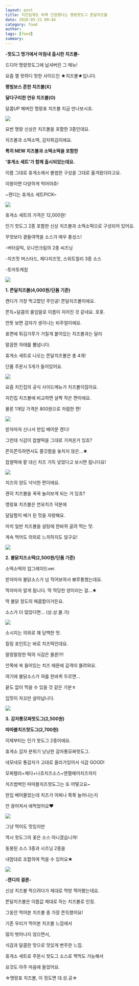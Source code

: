 ```yaml
---
layout: post
title: 치킨업계도 바짝 긴장했다는 명랑핫도그 쫀달치즈볼
date: 2020-05-21 09:44
category: food
author: 
tags: [food]
summary: 
---
```



**-핫도그 명가에서 마침내 출시한 치즈볼-**

  

드디어 명랑핫도그에 납셔버린 그 메뉴!

요즘 젤 핫하디 핫한 사이드인 ★치즈볼★입니다.

  

**평범보스 흔한 치즈볼(X)**

**달다구리한 연유 치즈볼(O)**

달콤UP 해버린 명랑표 치즈볼 지금 만나보시죠.

![](https://img1.daumcdn.net/thumb/R720x0/?fname=https%3A%2F%2Ft1.daumcdn.net%2Fliveboard%2Fdispatch%2F8b9330d496f647079855bbdd28e9198f.JPG)

요번 명랑 신상은 치즈볼을 포함한 3종인데요.

치즈볼과 소떡소떡, 감자튀김이에요.

  

**특히 NEW 치즈볼과 소떡소떡을 포함한**

**'휴게소 세트'가 함께 출시되었는데요.**

  

이름 그대로 휴게소에서 볼법한 구성을 그대로 옮겨왔더라고요.

이왕이면 다양하게 먹어야쥬!

~캔디는 휴게소 세트PICK~

![](https://img1.daumcdn.net/thumb/R720x0/?fname=https%3A%2F%2Ft1.daumcdn.net%2Fliveboard%2Fdispatch%2Fa80564d4f1a24145ac9f08142647d2ee.JPG)

휴게소 세트의 가격은 12,000원!

인기 핫도그 2종 포함한 신상 치즈볼과 소떡소떡으로 구성되어 있어요.

  

무엇보다 곁들여먹을 소스가 매우 풍성스!

-버터갈릭, 오니언크림의 2종 씨즈닝

-치즈맛 머스타드, 체다치즈맛, 스위트칠리 3종 소스

-토마토케찹

![](https://img1.daumcdn.net/thumb/R720x0/?fname=https%3A%2F%2Ft1.daumcdn.net%2Fliveboard%2Fdispatch%2F7b10cac5e5c94ebfa31d201124b3fda1.JPG)

**1. 쫀달치즈볼(4,000원/단품 기준)**

  

캔디가 가장 먹고팠던 주인공! 쫀달치즈볼이에요.

쫀득+달콤의 줄임말로 이름이 지어진 것 같네요. 호홋.

  

언뜻 보면 감자가 생각나는 비주얼이에요.

표면에 튀김가루가 거칠게 붙어있는 치즈볼과는 달리

말끔한 자태를 뽐냅니다.

  

휴게소 세트로 나오는 쫀달치즈볼은 총 4개!

단품 주문시 5개가 들어있어요.

![](https://img1.daumcdn.net/thumb/R720x0/?fname=https%3A%2F%2Ft1.daumcdn.net%2Fliveboard%2Fdispatch%2F05771c812e24429f9870b8df8ae702b8.JPG)

요즘 치킨집의 공식 사이드메뉴가 치즈볼이잖아요.

치킨집 치즈볼에 비교하면 살짝 작은 편이에요.

물론 1개당 가격은 800원으로 저렴한 편!

![](https://img1.daumcdn.net/thumb/R720x0/?fname=https%3A%2F%2Ft1.daumcdn.net%2Fliveboard%2Fdispatch%2Fd8abd0de6e034915b8cc410b66a39002.JPG)

받자마자 신나서 한입 베어문 캔디!

그런데 식감이 찹쌀떡을 그대로 가져온거 있죠?

쫀득쫀득하면서도 쫄깃함을 놓치지 않은...★

찹쌀떡에 팥 대신 치즈 가득 넣었다고 보시면 됩니다요!

![](https://img1.daumcdn.net/thumb/R720x0/?fname=https%3A%2F%2Ft1.daumcdn.net%2Fliveboard%2Fdispatch%2Fd2a577a0d9764118ab81554bb2bc9d5a.JPG)

치즈의 양도 넉넉한 편이에요.

괜히 치즈볼을 꾹꾹 눌러보게 되는 거 있죠?

  

명랑표 치즈볼은 연유치즈 덕분에

달달함이 배가 된 맛을 자랑해요.

  

마치 일반 치즈볼을 설탕에 한바퀴 굴려 먹는 맛.

계속 먹어도 의외로 느끼하지도 않구요!

![](https://img1.daumcdn.net/thumb/R720x0/?fname=https%3A%2F%2Ft1.daumcdn.net%2Fliveboard%2Fdispatch%2F33adf266857348a9a16959df55c05b37.JPG)

**2. 불닭치즈소떡(2,500원/단품 기준)**

소떡소떡의 업그레이드ver.

받자마자 불닭소스가 넘 적어보여서 뾰루퉁했는데요.

  

먹자마자 알게 됩니다. 딱 적당한 양이라는 걸...★

딱 불닭 정도의 매콤함이거든요.

소스가 더 많았다면... (상.상.불.가)

![](https://img1.daumcdn.net/thumb/R720x0/?fname=https%3A%2F%2Ft1.daumcdn.net%2Fliveboard%2Fdispatch%2Fc09ad9086cff4fd988babf1c76081f15.JPG)

소시지는 의외로 꽤 담백한 맛.

킬링 포인트는 바로 치즈떡인데요.

말랑말랑한 떡의 식감은 물론!!!!

안쪽에 쏙 들어있는 치즈 때문에 감격이 몰려와요.

  

여기에 불닭소스가 혀를 한바퀴 두르면...

끝도 없이 먹을 수 있을 것 같은 기분ㅎ

입맛이 자꼬만 살아납니다.

![](https://img1.daumcdn.net/thumb/R720x0/?fname=https%3A%2F%2Ft1.daumcdn.net%2Fliveboard%2Fdispatch%2Fb8d61e55ec3e47f6a63951c3575fd5d9.JPG)

**3.** **감자통모짜핫도그(2,500원)**

**따따블치즈핫도그(2,700원)**

  

이제부터는 인기 핫도그 2종이에요.

휴게소 감자 분위기 낭낭한 감자통모짜핫도그.

네모네모 통감자가 고대로 올라가있어서 식감 GOOD!

  

모짜렐라+체다+나쵸치즈소스+엔젤헤어치즈까지

치즈범벅인 따따블치즈핫도그는 또 어떻고요~  

한입 베어물었는데 치즈가 어찌나 쭉쭉 늘어나는지

안 끊어져서 애먹었어요♥

![](https://img1.daumcdn.net/thumb/R720x0/?fname=https%3A%2F%2Ft1.daumcdn.net%2Fliveboard%2Fdispatch%2F8e183382f0de48afbbd4e3abfd296dc4.JPG)

그냥 먹어도 맛있지만

역시 핫도그의 꽃은 소스 아니겠습니까!

  

동봉된 소스 3종과 시즈닝 2종을

내맘대로 조합하여 먹을 수 있어요★

![](https://img1.daumcdn.net/thumb/R720x0/?fname=https%3A%2F%2Ft1.daumcdn.net%2Fliveboard%2Fdispatch%2Feab17b38dc594db29d454d9bb277373c.JPG)

**-캔디의 결론-**

  

신상 치즈볼 먹으려다가 제대로 먹방 찍어봤는데요.

쫀달치즈볼은 이름값 제대로 하는 치즈볼로 인정.

그동안 먹어본 치즈볼 중 가장 쫀득했어요!

  

기존 우리가 먹어본 치즈볼 느낌에서

많이 벗어나지 않으면서,

식감과 달콤한 맛으로 맛있게 변주한 느낌.

  

휴게소 세트로 주문시 핫도그 소스로 찍먹도 가능해서

요것도 아주 마음에 들었어요.

  

☆명랑표 치즈볼, 이 정도면 대.성.공☆